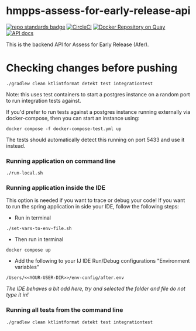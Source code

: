 # hmpps-assess-for-early-release-api
[![repo standards badge](https://img.shields.io/badge/endpoint.svg?&style=flat&logo=github&url=https%3A%2F%2Foperations-engineering-reports.cloud-platform.service.justice.gov.uk%2Fapi%2Fv1%2Fcompliant_public_repositories%2Fhmpps-assess-for-early-release-api)](https://operations-engineering-reports.cloud-platform.service.justice.gov.uk/public-report/hmpps-assess-for-early-release-api "Link to report")
[![CircleCI](https://circleci.com/gh/ministryofjustice/hmpps-assess-for-early-release-api/tree/main.svg?style=svg)](https://circleci.com/gh/ministryofjustice/hmpps-assess-for-early-release-api)
[![Docker Repository on Quay](https://img.shields.io/badge/quay.io-repository-2496ED.svg?logo=docker)](https://quay.io/repository/hmpps/hmpps-assess-for-early-release-api)
[![API docs](https://img.shields.io/badge/API_docs_-view-85EA2D.svg?logo=swagger)](https://assess-for-early-release-api-dev.hmpps.service.justice.gov.uk/swagger-ui/index.html)

This is the backend API for Assess for Early Release (Afer).

# Checking changes before pushing

```
./gradlew clean ktlintformat detekt test integrationtest
```

Note: this uses test containers to start a postgres instance on a random port to run integration tests against. 

If you'd prefer to run tests against a postgres instance running externally via docker-compose, then you can start an instance using:
```
docker compose -f docker-compose-test.yml up
```
The tests should automatically detect this running on port 5433 and use it instead. 

### Running application on command line

```
./run-local.sh
```

### Running application inside the IDE

This option is needed if you want to trace or debug your code!
If you want to run the spring application in side your IDE, 
follow the following steps:

* Run in terminal
```
./set-vars-to-env-file.sh
```
* Then run in terminal
```
docker compose up
```
* Add the following to your IJ IDE Run/Debug configurations "Environment variables"
```
/Users/<<YOUR-USER-DIR>>/env-config/after.env
```
<em>The IDE behaves a bit odd here, try and selected the folder and file do not type it in!</em>
### Running all tests from the command line
```
./gradlew clean ktlintformat detekt test integrationtest
```